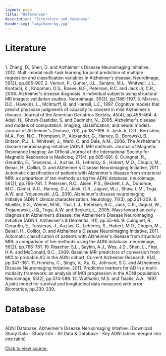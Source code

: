 ```yaml
---
layout: page
title: "References"
description: "literature and database"
header-img: "img/home-bg.jpg"
---
```


# Literature
<br/>
1. Zhang, D., Shen, D. and Alzheimer's Disease Neuroimaging Initiative, 2012. Multi-modal multi-task learning for joint prediction of multiple regression and classification variables in Alzheimer's disease. NeuroImage, 59(2), pp.895-907.
2. Vemuri, P., Gunter, J.L., Senjem, M.L., Whitwell, J.L., Kantarci, K., Knopman, D.S., Boeve, B.F., Petersen, R.C. and Jack Jr, C.R., 2008. Alzheimer's disease diagnosis in individual subjects using structural MR images: validation studies. Neuroimage, 39(3), pp.1186-1197.
3. Marson, D.C., Hawkins, L., McInturff, B. and Harrell, L.E., 1997. Cognitive models that predict physician judgments of capacity to consent in mild Alzheimer's disease. Journal of the American Geriatrics Society, 45(4), pp.458-464.
4. Adeli, H., Ghosh-Dastidar, S. and Dadmehr, N., 2005. Alzheimer's disease and models of computation: Imaging, classification, and neural models. Journal of Alzheimer's Disease, 7(3), pp.187-199.
5. Jack Jr, C.R., Bernstein, M.A., Fox, N.C., Thompson, P., Alexander, G., Harvey, D., Borowski, B., Britson, P.J., L. Whitwell, J., Ward, C. and Dale, A.M., 2008. The Alzheimer's disease neuroimaging initiative (ADNI): MRI methods. Journal of Magnetic Resonance Imaging: An Official Journal of the International Society for Magnetic Resonance in Medicine, 27(4), pp.685-691.
6. Cuingnet, R., Gerardin, E., Tessieras, J., Auzias, G., Lehéricy, S., Habert, M.O., Chupin, M., Benali, H., Colliot, O. and Alzheimer's Disease Neuroimaging Initiative, 2011. Automatic classification of patients with Alzheimer's disease from structural MRI: a comparison of ten methods using the ADNI database. neuroimage, 56(2), pp.766-781.
7. Petersen, R.C., Aisen, P.S., Beckett, L.A., Donohue, M.C., Gamst, A.C., Harvey, D.J., Jack, C.R., Jagust, W.J., Shaw, L.M., Toga, A.W. and Trojanowski, J.Q., 2010. Alzheimer's disease neuroimaging initiative (ADNI): clinical characterization. Neurology, 74(3), pp.201-209.
8. Mueller, S.G., Weiner, M.W., Thal, L.J., Petersen, R.C., Jack, C.R., Jagust, W., Trojanowski, J.Q., Toga, A.W. and Beckett, L., 2005. Ways toward an early diagnosis in Alzheimer’s disease: the Alzheimer’s Disease Neuroimaging Initiative (ADNI). Alzheimer's & Dementia, 1(1), pp.55-66.
9. Cuingnet, R., Gerardin, E., Tessieras, J., Auzias, G., Lehéricy, S., Habert, M.O., Chupin, M., Benali, H., Colliot, O. and Alzheimer's Disease Neuroimaging Initiative, 2011. Automatic classification of patients with Alzheimer's disease from structural MRI: a comparison of ten methods using the ADNI database. neuroimage, 56(2), pp.766-781.
10. Risacher, S.L., Saykin, A.J., Wes, J.D., Shen, L., Firpi, H.A. and McDonald, B.C., 2009. Baseline MRI predictors of conversion from MCI to probable AD in the ADNI cohort. Current Alzheimer Research, 6(4), pp.347-361.
11. Hinrichs, C., Singh, V., Xu, G., Johnson, S.C. and Alzheimers Disease Neuroimaging Initiative, 2011. Predictive markers for AD in a multi-modality framework: an analysis of MCI progression in the ADNI population. Neuroimage, 55(2), pp.574-589.
12. Wulfsohn, M.S. and Tsiatis, A.A., 1997. A joint model for survival and longitudinal data measured with error. Biometrics, pp.330-339.

# Database
<br/>
ADNI Database. Alzheimer's Disease Neruoimaging Intiative.
(Download Study Data - Study Info - All Data & Database - Key ADNI tables merged into one table)

[Click to view source.](http://adni.loni.usc.edu)